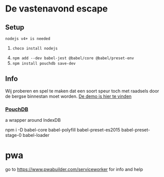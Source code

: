 # De vastenavond escape

## Setup
    nodejs v4+ is needed 
1. `choco install nodejs` 
<!-- 2. `npm install -g typescript` -->
<!-- 3. `npm i jest @types/jest ts-jest -D` -->
4. `npm add --dev babel-jest @babel/core @babel/preset-env`
6. `npm install pouchdb save-dev`


## Info

Wij  proberen en spel te maken dat een soort speur toch met raadsels door de bergse binnestan moet worden.
[De demo is hier te vinden](https://vastenavondescape.netlify.com/)


### [PouchDB](https://pouchdb.com/learn.html)

a wrapper around IndexDB 


npm i -D babel-core babel-polyfill babel-preset-es2015 babel-preset-stage-0 babel-loader

# pwa 

go to https://www.pwabuilder.com/serviceworker for info and help 